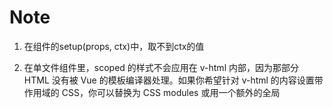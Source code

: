 # Note

1. 在组件的setup(props, ctx)中，取不到ctx的值

2. 在单文件组件里，scoped 的样式不会应用在 v-html 内部，因为那部分 HTML 没有被 Vue 的模板编译器处理。如果你希望针对 v-html 的内容设置带作用域的 CSS，你可以替换为 CSS modules 或用一个额外的全局 <style> 元素手动设置类似 BEM 的作用域策略。

3. 路由history模式打包页面一片空白，现采用hash模式

(Vue项目打包后页面一片空白的解决方法)[https://blog.csdn.net/liuhailong2014/article/details/90898339]

4. 打包路径不对，需在vite.config.js中配置base: './'

5. 打包后，ctx.$api为undefined

ctx代替this只适用于开发阶段，如果将项目打包放到生产服务器上运行，就会出错，ctx无法获取路由和全局挂载对象的。此问题的解决方案就是使用proxy替代ctx

https://blog.csdn.net/qq_39115469/article/details/113817592

https://blog.csdn.net/MZS_ym/article/details/108866013

6. 怎么配置开发环境和生产环境的server



### TypeScript

1. fn的类型该怎么声明，现在使用的是Function

2. vue+typescript项目@引入无法找到模块问题，需要在tsconfig.json中配置
`
{
  "compilerOptions": {
   "baseUrl": ".",
   "paths": {
     "@/*": ["*","src/*"]
   }
  }
}
`

3. typescript+vue踩过的坑-常见报错

main.ts报错（ Cannot find module './App.vue'.）

https://www.jianshu.com/p/55cc2fa5d434

4. Type ‘string | string[]‘ is not assignable to type ‘string | undefined‘.

加类型断言，值 as 类型）

https://blog.csdn.net/weixin_48786946/article/details/107616922